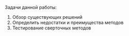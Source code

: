 Задачи данной работы:
1. Обзор существующих решений
2. Определить недостатки и преимущества методов
3. Тестирование сверточных методов